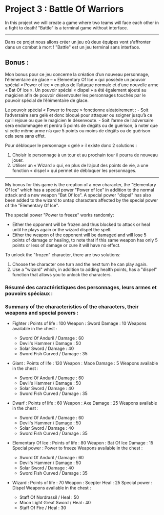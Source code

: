 # Project 3 : Battle Of Warriors

In this project we will create a game where two teams will face each other in a fight to death!
"Battle" is a terminal game without interface.

------------------------------

Dans ce projet nous allons créer un jeu où deux équipes vont s'affronter dans un combat à mort !
"Battle" est un jeu terminal sans interface.


## Bonus :

Mon bonus pour ce jeu concerne la création d’un nouveau personnage, l’élémentaire de glace – « Elementary Of Ice » qui possède un pouvoir spécial « Power of ice » en plus de l’attaque normale et d’une nouvelle arme « Bat Of Ice ». 
Un pouvoir spécial « dispel » a été également ajouté au magicien afin de pouvoir désenvouter les personnages touchés par le pouvoir spécial de l’élémentaire de glace.

Le pouvoir spécial « Power to freeze » fonctionne aléatoirement :
	-	Soit l’adversaire sera gelé et donc bloqué pour attaquer ou soigner jusqu’à ce qu’il rejoue ou que le magicien le désenvoute.
	- Soit l’arme de l’adversaire sera endommagée et perdra 5 points de dégâts ou de guérison, à noter que si cette même arme n’a que 5 points ou moins de dégâts ou de guérison cela sera sans effet.
	
Pour débloquer le personnage « gelé » il existe donc 2 solutions :
1.	Choisir le personnage à un tour et au prochain tour il pourra de nouveau jouer.
2.	Utiliser un « Wizard » qui, en plus de l’ajout des points de vie, a une fonction « dispel » qui permet de débloquer les personnages.

-------------------------------

My bonus for this game is the creation of a new character, the "Elementary Of Ice" which has a special power "Power of Ice" in addition to the normal attack and a new weapon "Bat Of Ice".
A special power "dispel" has also been added to the wizard to untap characters affected by the special power of the "Elementary Of Ice".

The special power "Power to freeze" works randomly:
- Either the opponent will be frozen and thus blocked to attack or heal until he plays again or the wizard dispel the spell.
- Either the weapon of the opponent will be damaged and will lose 5 points of damage or healing, to note that if this same weapon has only 5 points or less of damage or cure it will have no effect.

To unlock the "frozen" character, there are two solutions:
1. Choose the character one turn and the next turn he can play again.
2. Use a "wizard" which, in addition to adding health points, has a "dispel" function that allows you to unlock the characters.

### Résumé des caractéristiques des personnages, leurs armes et pouvoirs spéciaux : 
### Summary of the characteristics of the characters, their weapons and special powers : 

* Fighter : 
	Points of life : 100
	Weapon : Sword
	Damage : 10
	Weapons available in the chest :
	- Sword Of Anduril / Damage : 60
	- Devil's Hammer / Damage : 50
	- Solar Sword / Damage : 40
	- Sword Fish Curved / Damage : 35
	
* Giant :
	Points of life : 120
	Weapon : Mace
	Damage : 5
	Weapons available in the chest :
	- Sword Of Anduril / Damage : 60
	- Devil's Hammer / Damage : 50
	- Solar Sword / Damage : 40
	- Sword Fish Curved / Damage : 35
	
* Dwarf :
	Points of life : 60
	Weapon : Axe
	Damage : 25
	Weapons available in the chest :
	- Sword Of Anduril / Damage : 60
	- Devil's Hammer / Damage : 50
	- Solar Sword / Damage : 40
	- Sword Fish Curved / Damage : 35
	
* Elementary Of Ice :
	Points of life : 80
	Weapon : Bat Of Ice
	Damage : 15
	Special power : Power to freeze
	Weapons available in the chest :
	- Sword Of Anduril / Damage : 60
	- Devil's Hammer / Damage : 50
	- Solar Sword / Damage : 40
	- Sword Fish Curved / Damage : 35
	
* Wizard :
	Points of life : 70
	Weapon : Scepter
	Heal : 25
	Special power :  Dispel
	Weapons available in the chest :
	- Staff Of Nordrassil / Heal : 50
	- Moon Light Great Sword / Heal : 40
	- Staff Of Fire / Heal : 30
